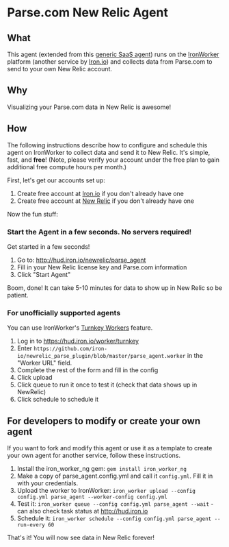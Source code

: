 # Parse.com New Relic Agent

## What

This agent (extended from this [generic SaaS agent](https://github.com/newrelic-platform/ironworker_saas_agent))
runs on the [IronWorker](http://iron.io/worker) platform (another service by [Iron.io](http://iron.io)) and collects data from
Parse.com to send to your own New Relic account.

## Why

Visualizing your Parse.com data in New Relic is awesome!

## How

The following instructions describe how to configure and schedule this agent on IronWorker
to collect data and send it to New Relic. It's simple, fast, and **free**! (Note, please 
verify your account under the free plan to gain additional free compute hours per month.)

First, let's get our accounts set up: 

1. Create free account at [Iron.io](http://iron.io) if you don't already have one
1. Create free account at [New Relic](http://newrelic.com) if you don't already have one

Now the fun stuff:

### Start the Agent in a few seconds. No servers required!

Get started in a few seconds!

1. Go to: http://hud.iron.io/newrelic/parse_agent
2. Fill in your New Relic license key and Parse.com information
3. Click "Start Agent"

Boom, done!  It can take 5-10 minutes for data to show up in New Relic so be patient. 

### For unofficially supported agents 

You can use IronWorker's [Turnkey Workers](http://dev.iron.io/worker/turnkey) feature. 

1. Log in to https://hud.iron.io/worker/turnkey
1. Enter `https://github.com/iron-io/newrelic_parse_plugin/blob/master/parse_agent.worker` in the "Worker URL" field.
1. Complete the rest of the form and fill in the config
1. Click upload
1. Click queue to run it once to test it (check that data shows up in NewRelic)
1. Click schedule to schedule it

## For developers to modify or create your own agent 

If you want to fork and modify this agent or use it as a template to create your own agent for another service, follow
these instructions. 

1. Install the iron_worker_ng gem: `gem install iron_worker_ng`
1. Make a copy of parse_agent.config.yml and call it `config.yml`. Fill it in with your credentials.
1. Upload the worker to IronWorker: `iron_worker upload --config config.yml parse_agent --worker-config config.yml`
1. Test it: `iron_worker queue --config config.yml parse_agent --wait` - can also check task status at http://hud.iron.io
1. Schedule it: `iron_worker schedule --config config.yml parse_agent --run-every 60`

That's it! You will now see data in New Relic forever!
